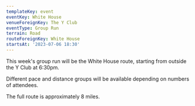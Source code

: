 ```yaml
---
templateKey: event
eventKey: White House
venueForeignKey: The Y Club
eventType: Group Run
terrain: Road
routeForeignKey: White House
startsAt: '2023-07-06 18:30'
---
```

This week's group run will be the White House route,
starting from outside the Y Club at 6:30pm.

Different pace and distance groups will be available depending on 
numbers of attendees.

The full route is approximately 8 miles.
